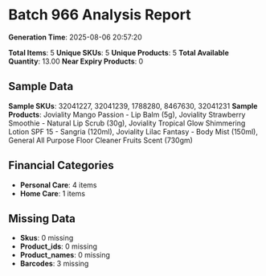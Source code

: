 # Batch 966 Analysis Report

**Generation Time**: 2025-08-06 20:57:20

**Total Items**: 5
**Unique SKUs**: 5
**Unique Products**: 5
**Total Available Quantity**: 13.00
**Near Expiry Products**: 0

## Sample Data
**Sample SKUs**: 32041227, 32041239, 1788280, 8467630, 32041231
**Sample Products**: Joviality Mango Passion - Lip Balm (5g), Joviality Strawberry Smoothie - Natural Lip Scrub (30g), Joviality Tropical Glow Shimmering Lotion SPF 15 - Sangria (120ml), Joviality Lilac Fantasy - Body Mist (150ml), General All Purpose Floor Cleaner Fruits Scent (730gm)

## Financial Categories
- **Personal Care**: 4 items
- **Home Care**: 1 items

## Missing Data
- **Skus**: 0 missing
- **Product_ids**: 0 missing
- **Product_names**: 0 missing
- **Barcodes**: 3 missing
